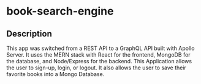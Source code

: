 # book-search-engine

## Description 
This app was switched from a REST API to a GraphQL API built with Apollo Server. It uses the MERN stack with React for the frontend, MongoDB for the database, and Node/Express for the backend. This Application allows the user to sign-up, login, or logout. It also allows the user to save their favorite books into a Mongo Database.